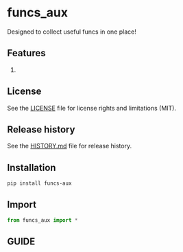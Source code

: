 # funcs_aux
Designed to collect useful funcs in one place!

## Features
1. 


## License
See the [LICENSE](LICENSE) file for license rights and limitations (MIT).


## Release history
See the [HISTORY.md](HISTORY.md) file for release history.


## Installation
```commandline
pip install funcs-aux
```

## Import

```python
from funcs_aux import *
```


## GUIDE
